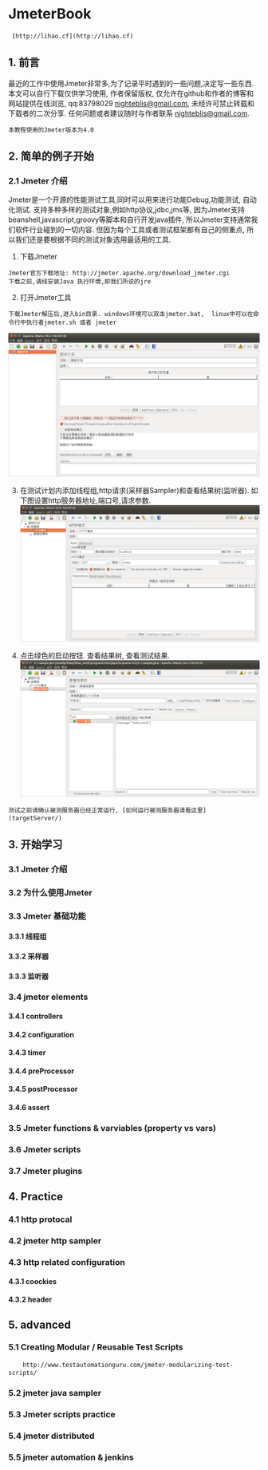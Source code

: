 # JmeterBook
```
 [http://lihao.cf](http://lihao.cf)
```

## 1. 前言
最近的工作中使用Jmeter非常多,为了记录平时遇到的一些问题,决定写一些东西.本文可以自行下载仅供学习使用, 作者保留版权, 仅允许在github和作者的博客和网站提供在线浏览,  qq:83798029 nighteblis@gmail.com, 未经许可禁止转载和下载者的二次分享. 任何问题或者建议随时与作者联系  nighteblis@gmail.com.  
```
本教程使用的Jmeter版本为4.0
```
## 2. 简单的例子开始
###  2.1 Jmeter 介绍
Jmeter是一个开源的性能测试工具,同时可以用来进行功能Debug,功能测试, 自动化测试. 支持多种多样的测试对象,例如http协议,jdbc,jms等, 因为Jmeter支持beanshell,javascript,groovy等脚本和自行开发java插件, 所以Jmeter支持通常我们软件行业碰到的一切内容. 但因为每个工具或者测试框架都有自己的侧重点, 所以我们还是要根据不同的测试对象选用最适用的工具.
1. 下载Jmeter 
```
Jmeter官方下载地址: http://jmeter.apache.org/download_jmeter.cgi
下载之前,请线安装Java 执行环境,即我们所说的jre
```
2. 打开Jmeter工具
```
下载Jmeter解压后,进入bin目录. windows环境可以双击jmeter.bat,  linux中可以在命令行中执行者jmeter.sh 或者 jmeter
```
![alt text][startup]

3. 在测试计划内添加线程组,http请求(采样器Sampler)和查看结果树(监听器). 如下图设置http服务器地址,端口号,请求参数.
![alt text][sample]

4. 点击绿色的启动按钮. 查看结果树, 查看测试结果.
![alt text][2.1testresult]

```
测试之前请确认被测服务器已经正常运行, [如何运行被测服务器请看这里](targetServer/)
```

## 3. 开始学习
###  3.1 Jmeter 介绍
###  3.2 为什么使用Jmeter
###  3.3 Jmeter 基础功能
####      3.3.1 线程组
####      3.3.2 采样器
####      3.3.3 监听器 
###  3.4 jmeter elements
####      3.4.1 controllers
####      3.4.2 configuration
####      3.4.3 timer
####      3.4.4 preProcessor
####      3.4.5 postProcessor
####      3.4.6 assert
### 3.5 Jmeter functions & varviables (property vs vars)
### 3.6 Jmeter scripts  
### 3.7 Jmeter plugins
 
## 4. Practice
###  4.1 http protocal
###  4.2 jmeter http sampler
###  4.3 http related configuration
####    4.3.1 coockies
####    4.3.2 header
  
## 5. advanced
 
###  5.1 Creating Modular / Reusable Test Scripts  
        http://www.testautomationguru.com/jmeter-modularizing-test-scripts/
###  5.2 jmeter java sampler
###	5.3 Jmeter scripts practice
###	5.4 jmeter distributed
###	5.5 jmeter automation & jenkins
	
	
[startup]: images/startup.png "启动Jmeter"
[sample]: images/sample.png "开始测试"
[2.1testresult]: images/2.1testResult.png "测试结果"
